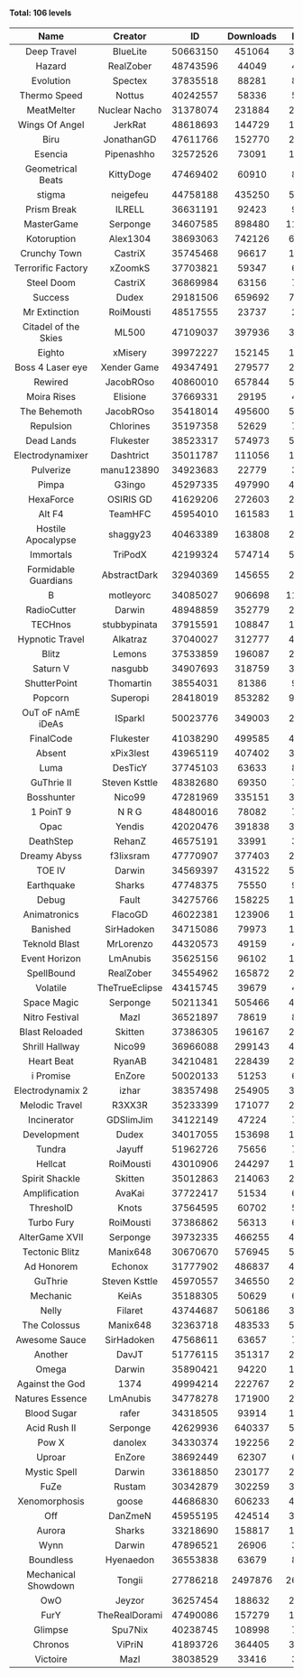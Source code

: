 #### Total: 106 levels

| Name | Creator | ID | Downloads | Likes |
|:---:|:---:|:---:|:---:|:---:|
| Deep Travel | BlueLite | 50663150 | 451064 | 39870
| Hazard | RealZober | 48743596 | 44049 | 4838
| Evolution | Spectex | 37835518 | 88281 | 8883
| Thermo Speed | Nottus | 40242557 | 58336 | 5421
| MeatMelter | Nuclear Nacho | 31378074 | 231884 | 24641
| Wings Of Angel | JerkRat | 48618693 | 144729 | 15487
| Biru | JonathanGD | 47611766 | 152770 | 23618
| Esencia | Pipenashho | 32572526 | 73091 | 10708
| Geometrical Beats | KittyDoge | 47469402 | 60910 | 8224
| stigma | neigefeu | 44758188 | 435250 | 50307
| Prism Break | ILRELL | 36631191 | 92423 | 9766
| MasterGame | Serponge | 34607585 | 898480 | 119364
| Kotoruption | Alex1304 | 38693063 | 742126 | 66194
| Crunchy Town | CastriX | 35745468 | 96617 | 13464
| Terrorific Factory | xZoomkS | 37703821 | 59347 | 6126
| Steel Doom | CastriX | 36869984 | 63156 | 7747
| Success | Dudex | 29181506 | 659692 | 75680
| Mr Extinction | RoiMousti | 48517555 | 23737 | 2758
| Citadel of the Skies | ML500 | 47109037 | 397936 | 31483
| Eighto | xMisery | 39972227 | 152145 | 13411
| Boss 4 Laser eye | Xender Game | 49347491 | 279577 | 24801
| Rewired | JacobROso | 40860010 | 657844 | 50321
| Moira Rises | Elisione | 37669331 | 29195 | 4449
| The Behemoth | JacobROso | 35418014 | 495600 | 58173
| Repulsion | Chlorines | 35197358 | 52629 | 7023
| Dead Lands | Flukester | 38523317 | 574973 | 58760
| Electrodynamixer | Dashtrict | 35011787 | 111056 | 16103
| Pulverize | manu123890 | 34923683 | 22779 | 3633
| Pimpa | G3ingo | 45297335 | 497990 | 41333
| HexaForce | OSIRIS GD | 41629206 | 272603 | 21453
| Alt F4 | TeamHFC | 45954010 | 161583 | 13462
| Hostile Apocalypse | shaggy23 | 40463389 | 163808 | 24918
| Immortals | TriPodX | 42199324 | 574714 | 50636
| Formidable Guardians | AbstractDark | 32940369 | 145655 | 21156
| B | motleyorc | 34085027 | 906698 | 114346
| RadioCutter | Darwin | 48948859 | 352779 | 24947
| TECHnos | stubbypinata | 37915591 | 108847 | 12573
| Hypnotic Travel | Alkatraz | 37040027 | 312777 | 44437
| Blitz | Lemons | 37533859 | 196087 | 23917
| Saturn V | nasgubb | 34907693 | 318759 | 39955
| ShutterPoint | Thomartin | 38554031 | 81386 | 9354
| Popcorn | Superopi | 28418019 | 853282 | 96181
| OuT oF nAmE iDeAs | ISparkI | 50023776 | 349003 | 27148
| FinalCode | Flukester | 41038290 | 499585 | 49417
| Absent | xPix3lest | 43965119 | 407402 | 31333
| Luma | DesTicY | 37745103 | 63633 | 8073
| GuThrie II | Steven Ksttle | 48382680 | 69350 | 7137
| Bosshunter | Nico99 | 47281969 | 335151 | 30698
| 1 PoinT 9 | N R G | 48480016 | 78082 | 7760
| Opac | Yendis | 42020476 | 391838 | 38608
| DeathStep | RehanZ | 46575191 | 33991 | 3872
| Dreamy Abyss | f3lixsram | 47770907 | 377403 | 29772
| TOE IV | Darwin | 34569397 | 431522 | 51959
| Earthquake  | Sharks | 47748375 | 75550 | 9239
| Debug | Fault | 34275766 | 158225 | 19674
| Animatronics | FlacoGD | 46022381 | 123906 | 12818
| Banished | SirHadoken | 34715086 | 79973 | 10227
| Teknold Blast | MrLorenzo | 44320573 | 49159 | 4939
| Event Horizon | LmAnubis | 35625156 | 96102 | 11846
| SpellBound | RealZober | 34554962 | 165872 | 22463
| Volatile | TheTrueEclipse | 43415745 | 39679 | 4037
| Space Magic | Serponge | 50211341 | 505466 | 42307
| Nitro Festival | Mazl | 36521897 | 78619 | 8386
| Blast Reloaded | Skitten | 37386305 | 196167 | 21549
| Shrill Hallway | Nico99 | 36966088 | 299143 | 40432
| Heart Beat | RyanAB | 34210481 | 228439 | 28466
| i Promise | EnZore | 50020133 | 51253 | 6013
| Electrodynamix 2 | izhar | 38357498 | 254905 | 31296
| Melodic Travel | R3XX3R | 35233399 | 171077 | 29628
| Incinerator | GDSlimJim | 34122149 | 47224 | 7175
| Development | Dudex | 34017055 | 153698 | 17648
| Tundra | Jayuff | 51962726 | 75656 | 7651
| Hellcat | RoiMousti | 43010906 | 244297 | 17679
| Spirit Shackle | Skitten | 35012863 | 214063 | 28724
| Amplification | AvaKai | 37722417 | 51534 | 6299
| ThresholD | Knots | 37564595 | 60702 | 5297
| Turbo Fury | RoiMousti | 37386862 | 56313 | 6585
| AlterGame XVII | Serponge | 39732335 | 466255 | 49943
| Tectonic Blitz | Manix648 | 30670670 | 576945 | 59076
| Ad Honorem | Echonox | 31777902 | 486837 | 49976
| GuThrie | Steven Ksttle | 45970557 | 346550 | 26259
| Mechanic | KeiAs | 35188305 | 50629 | 6345
| Nelly | Filaret | 43744687 | 506186 | 35448
| The Colossus | Manix648 | 32363718 | 483533 | 51670
| Awesome Sauce | SirHadoken | 47568611 | 63657 | 7420
| Another | DavJT | 51776115 | 351317 | 25575
| Omega | Darwin | 35890421 | 94220 | 11837
| Against the God | 1374 | 49994214 | 222767 | 21962
| Natures Essence | LmAnubis | 34778278 | 171900 | 22545
| Blood Sugar | rafer | 34318505 | 93914 | 12238
| Acid Rush II | Serponge | 42629936 | 640337 | 53834
| Pow X | danolex | 34330374 | 192256 | 29614
| Uproar | EnZore | 38692449 | 62307 | 6020
| Mystic Spell | Darwin | 33618850 | 230177 | 26119
| FuZe | Rustam | 30342879 | 302259 | 30606
| Xenomorphosis | goose | 44686830 | 606233 | 44548
| Off | DanZmeN | 45955195 | 424514 | 36477
| Aurora | Sharks | 33218690 | 158817 | 16759
| Wynn | Darwin | 47896521 | 26906 | 3403
| Boundless | Hyenaedon | 36553838 | 63679 | 8052
| Mechanical Showdown | Tongii | 27786218 | 2497876 | 269335
| OwO | Jeyzor | 36257454 | 188632 | 20417
| FurY | TheRealDorami | 47490086 | 157279 | 17108
| Glimpse | Spu7Nix | 40238745 | 108998 | 7540
| Chronos | ViPriN | 41893726 | 364405 | 33051
| Victoire | Mazl | 38038529 | 33416 | 3629
